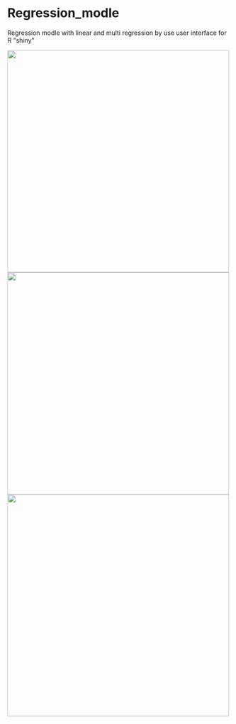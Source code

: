 # Regression_modle
Regression modle with linear and multi regression by use user interface for R "shiny"
<div>
<img src="https://github.com/omar01alaa/Regression_modle/assets/145704342/edafead8-e3ee-4090-9eb6-cd0db5d5ffd5.png" width="500">
<img src="https://github.com/omar01alaa/Regression_modle/assets/145704342/edafead8-e3ee-4090-9eb6-cd0db5d5ffd5.png" width="500">
<img src="https://github.com/omar01alaa/Regression_modle/assets/145704342/edafead8-e3ee-4090-9eb6-cd0db5d5ffd5.png" width="500">
</div>
